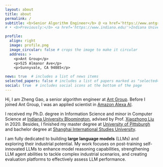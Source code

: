 ```yaml
---
layout: about
title: about
permalink: /
subtitle: <b>Senior Algorithm Engineer</b> @ <a href='https://www.antgroup.com/en/home'>Ant Group</a> 
# • <b>Previously:</b> <a href='https://www.indiana.edu/'>Indiana University Bloomington</a> 

profile:
  align: right
  image: profile.png
  image_circular: false # crops the image to make it circular
  address: >
    <p>Ant Group</p>
    <p>525 Almanor Ave</p>
    <p>Sunnyvale, CA 94085</p>

news: true  # includes a list of news items
selected_papers: false # includes a list of papers marked as "selected={true}"
social: true  # includes social icons at the bottom of the page
---
```

Hi, I am Zheng Gao, a senior algorithm engineer at [Ant Group](https://www.antgroup.com/en/home). Before I joined Ant Group, I was an applied scientist in [Amazon Alexa AI](https://www.aboutamazon.com/news/amazon-ai).

I received my Ph.D. degree in Information Science and minor in Computer Science at [Indiana University Bloomington](https://luddy.indiana.edu/index.html), advised by Prof. [Xiaozhong Liu](http://xiaozhong.website2.me/) in 2020. Besides, I finished my master degree at [University of Pittsburgh](https://www.pitt.edu/) and bachelor degree at [Shanghai International Studies University](http://en.shisu.edu.cn/).  

I am fully dedicated to building **large language models** (LLMs) and exploring their industrial potential. My work focuses on post-training self-innovated LLMs to enhance model reasoning capabilities, strengthening LLM agent abilities to tackle complex industrial scenarios, and creating evaluation platforms to effectively assess LLM performance.
